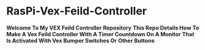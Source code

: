 # RasPi-Vex-Feild-Controller
**Welcome To My VEX Feild Controller Repository**
**This Repo Details How To Make A Vex Feild Controller With A Timer Countdown On A Monitor That Is Activated With Vex Bumper Switches Or Other Buttons**
